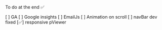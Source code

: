 To do at the end ✅

[ ] GA
[ ] Google insights
[ ] EmailJs
[ ] Animation on scroll
[ ] navBar dev fixed
[✅] responsive pViewer